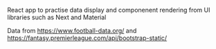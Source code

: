 React app to practise data display and componenent rendering from UI libraries such as Next and Material

Data from https://www.football-data.org/  and https://fantasy.premierleague.com/api/bootstrap-static/
